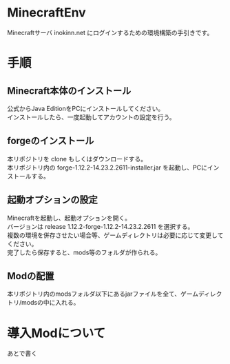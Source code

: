 # MinecraftEnv
Minecraftサーバ inokinn.net にログインするための環境構築の手引きです。

# 手順

## Minecraft本体のインストール
公式からJava EditionをPCにインストールしてください。<br>
インストールしたら、一度起動してアカウントの設定を行う。

## forgeのインストール
本リポジトリを clone もしくはダウンロードする。<br>
本リポジトリ内の forge-1.12.2-14.23.2.2611-installer.jar を起動し、PCにインストールする。

## 起動オプションの設定
Minecraftを起動し、起動オプションを開く。<br>
バージョンは release 1.12.2-forge-1.12.2-14.23.2.2611 を選択する。<br>
複数の環境を併存させたい場合等、ゲームディレクトリは必要に応じて変更してください。<br>
完了したら保存すると、mods等のフォルダが作られる。

## Modの配置
本リポジトリ内のmodsフォルダ以下にあるjarファイルを全て、ゲームディレクトリ/modsの中に入れる。

# 導入Modについて
あとで書く
